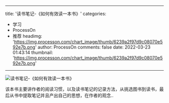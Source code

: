 
---
title: '读书笔记-《如何有效读一本书》'
categories: 
 - 学习
 - ProcessOn
 - 推荐
headimg: 'https://img.processon.com/chart_image/thumb/6239a2f97d9c08070e592e7b.png'
author: ProcessOn
comments: false
date: 2022-03-23 01:43:14
thumbnail: 'https://img.processon.com/chart_image/thumb/6239a2f97d9c08070e592e7b.png'
---

<div>   
<img class="thumb" alt="读书笔记-《如何有效读一本书》" src="https://img.processon.com/chart_image/thumb/6239a2f97d9c08070e592e7b.png" referrerpolicy="no-referrer">
<p>该本书主要讲作者的阅读习惯，以及读书笔记的记录方法，从挑选图书到读书，最后从书中提取笔记并且产出自己的思想，在作者的观念..</p>  
</div>
            